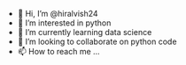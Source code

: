 - 👋 Hi, I’m @hiralvish24
- 👀 I’m interested in python
- 🌱 I’m currently learning data science
- 💞️ I’m looking to collaborate on python code
- 📫 How to reach me ...

<!---
hiralvish24/hiralvish24 is a ✨ special ✨ repository because its `README.md` (this file) appears on your GitHub profile.
You can click the Preview link to take a look at your changes.
--->
